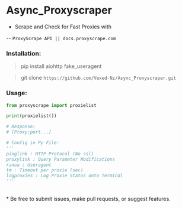 # Async_Proxyscraper
- Scrape and Check for Fast Proxies with

-- `ProxyScrape API || docs.proxyscrape.com`

### Installation:
> pip install aiohttp fake_useragent

> git clone `https://github.com/Vexed-Nz/Async_Proxyscraper.git`

### Usage:
```py
from proxyscrape import proxielist

print(proxielist())

# Response:
# [Proxy:port...]

# Config in Py File:
'''
pinglink : HTTP Protocol (No ssl)
proxylink : Query Parameter Modifications
ranua : Useragent
tm : Timeout per proxie (sec)
logproxies : Log Proxie Status onto Terminal
'''
```
<br/>
* Be free to submit issues, make pull requests, or suggest features. 
